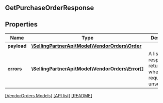## GetPurchaseOrderResponse

## Properties

Name | Type | Description | Notes
------------ | ------------- | ------------- | -------------
**payload** | [**\SellingPartnerApi\Model\VendorOrders\Order**](Order.md) |  | [optional]
**errors** | [**\SellingPartnerApi\Model\VendorOrders\Error[]**](Error.md) | A list of error responses returned when a request is unsuccessful. | [optional]

[[VendorOrders Models]](../) [[API list]](../../Api) [[README]](../../../README.md)
